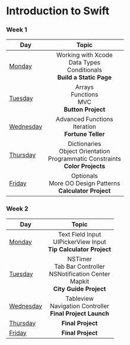 # Introduction to Swift

### Week 1

Day 	    |	Topic           
----------|:----------------:
[Monday](https://github.com/upperlinecode/intro-to-swift/tree/master/day-1) 	  | Working with Xcode <br> Data Types <br> Conditionals <br> **Build a Static Page**
[Tuesday](https://github.com/upperlinecode/intro-to-swift/tree/master/day-2)    | Arrays <br> Functions <br> MVC <br> **Button Project**
[Wednesday](https://github.com/upperlinecode/intro-to-swift/tree/master/day-3)  | Advanced Functions <br> Iteration <br> **Fortune Teller**
[Thursday](https://github.com/upperlinecode/intro-to-swift/tree/master/day-4)   | Dictionaries <br> Object Orientation <br>  Programmatic Constraints <br> **Color Projects**
[Friday](https://github.com/upperlinecode/intro-to-swift/tree/master/day-5)     | Optionals <br> More OO Design Patterns <br> **Calculator Project**


### Week 2

Day 	    |	Topic           
----------|:----------------:
[Monday](https://github.com/upperlinecode/intro-to-swift/tree/master/day-6) 	  | Text Field Input <br> UIPickerView Input <br> **Tip Calculator Project**
[Tuesday](https://github.com/upperlinecode/intro-to-swift/tree/master/day-7)    | NSTimer <br> Tab Bar Controller <br> NSNotification Center <br> Mapkit <br> **City Guide Project**
[Wednesday](https://github.com/upperlinecode/intro-to-swift/tree/master/day-8)  | Tableview <br> Navigation Controller <br> **Final Project Launch**
[Thursday](https://github.com/upperlinecode/intro-to-swift/tree/master/day-9)   | **Final Project**
[Friday](https://github.com/upperlinecode/intro-to-swift/tree/master/day-10)    | **Final Project**

